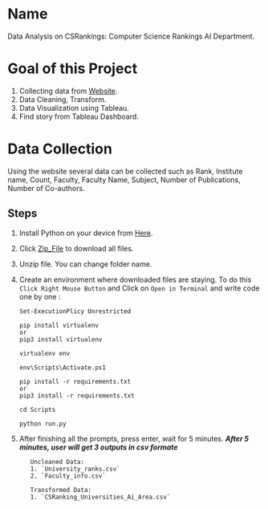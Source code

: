 # Name 
  Data Analysis on CSRankings: Computer Science Rankings AI Department.
  
# Goal of this Project
  1. Collecting data from [Website](https://csrankings.org/#/fromyear/2000/toyear/2022/index?ai&vision&mlmining&nlp&inforet&world).
  2. Data Cleaning, Transform.
  3. Data Visualization using Tableau.
  4. Find story from Tableau Dashboard.
  
# Data Collection
  Using the website several data can be collected such as Rank, Institute name, Count, Faculty, Faculty Name, Subject, Number of Publications, Number of Co-authors.
    
  ## **Steps**
  1. Install Python on your device from [Here](https://www.python.org/downloads/). 
  2. Click [Zip_File](https://github.com/AklimaRimi/CSRankings_Computer_Science_Rankings_AI_Dept/archive/refs/heads/main.zip) to download all files.
  3. Unzip file. You can change folder name. 
  4. Create an environment where downloaded files are staying. To do this `Click Right Mouse Button` and Click on `Open in Terminal` and write code one by one :
    
      ```
      Set-ExecutionPlicy Unrestricted
      ```
      
      ```
      pip install virtualenv
      or 
      pip3 install virtualenv
      ```
      ```
      virtualenv env
      ```
      ```
      env\Scripts\Activate.ps1
      ```
      ```
      pip install -r requirements.txt
      or 
      pip3 install -r requirements.txt
      ```
      ```
      cd Scripts
      ```
      ```
      python run.py
      ```
  5. After finishing all the prompts, press enter, wait for 5 minutes. 
      ***After 5 minutes, user will get 3 outputs in csv formate***
          
            Uncleaned Data:
            1. `University_ranks.csv`
            2. `Faculty_info.csv`

            Transformed Data:
            1. `CSRanking_Universities_Ai_Area.csv`
  
  
     
   
  
  
  
